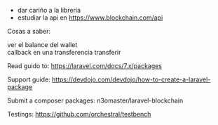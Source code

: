 - dar cariño a la libreria
- estudiar la api en https://www.blockchain.com/api

Cosas a saber:

ver el balance del wallet   
callback en una transferencia
transferir


Read guido to:
https://laravel.com/docs/7.x/packages

Support guide:
https://devdojo.com/devdojo/how-to-create-a-laravel-package

Submit a composer packages:
n3omaster/laravel-blockchain

Testings:
https://github.com/orchestral/testbench